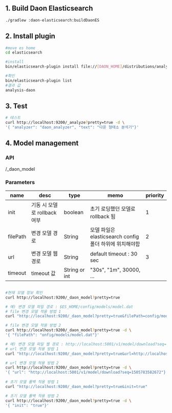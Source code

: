 ## 1. Build Daon Elasticsearch

```bash
./gradlew :daon-elasticsearch:buildDaonES
```
## 2. Install plugin

```bash
#move es home
cd elasticsearch

#install
bin/elasticsearch-plugin install file://[DAON_HOME]/distributions/analysis-daon-x.x.x.zip

#확인
bin/elasticsearch-plugin list
#결과 값
analysis-daon
```

## 3. Test

```bash
# 테스트
curl http://localhost:9200/_analyze?pretty=true -d \
'{ "analyzer": "daon_analyzer", "text": "다온 형태소 분석기"}'

```

## 4. Model management

### API
/_daon_model

### Parameters
| ﻿name     | desc             | type | memo                   | priority
|-----------|----------------- |------|----------------------------------|----|
| init      | 기동 시 모델로 rollback 여부 | boolean | 초기 로딩했던 모델로 rollback 됨  |  1 |
| filePath  | 변경 모델 경로      | String | 모델 파일은 elasticsearch config 폴더 하위에 위치해야함 | 2 |
| url       | 변경 모델 웹 경로    | String | default timeout : 30 sec | 3 |
| timeout   | timeout 값       | String or int | "30s", "1m", 30000, ...                     |

```bash

#현재 모델 정보 확인
curl http://localhost:9200/_daon_model?pretty=true

# 예) 변경 모델 파일 경로 : $ES_HOME/config/models/model.dat
# file 변경 모델 적용 방법 1 
curl "http://localhost:9200/_daon_model?pretty=true&filePath=config/models/model.dat"

# file 변경 모델 적용 방법 2
curl http://localhost:9200/_daon_model?pretty=true -d \
'{ "filePath": "onfig/models/model.dat"}'

# 예) 변경 모델 파일 웹 경로 : http://localhost:5001/v1/model/download?seq=1505783582672
# url 변경 모델 적용 방법 1
curl "http://localhost:9200/_daon_model?pretty=true&url=http://localhost:5001/v1/model/download?seq=1505783582672"

# url 변경 모델 적용 방법 2
curl http://localhost:9200/_daon_model?pretty=true -d \
'{ "url": "http://localhost:5001/v1/model/download?seq=1505783582672"}'
 
# 초기 모델 롤백 적용 방법 1 
curl "http://localhost:9200/_daon_model?pretty=true&init=true"

# 초기 모델 롤백 적용 방법 2
curl http://localhost:9200/_daon_model?pretty=true -d \
'{ "init": "true"}'




```